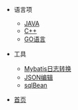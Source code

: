 
* 语言项
    * [JAVA](/README)
    * [C++](/c++/README)
    * [GO语言](/go/README)

* 工具
    * [Mybatis日志转换](/xiaoxiao/html/sql.html ':ignore')
    * [JSON编辑](/xiaoxiao/html/json/index.html ':ignore')
    * [sqlBean](/xiaoxiao/html/sqlBean/sqlBean.html ':ignore')


* [首页](/)
